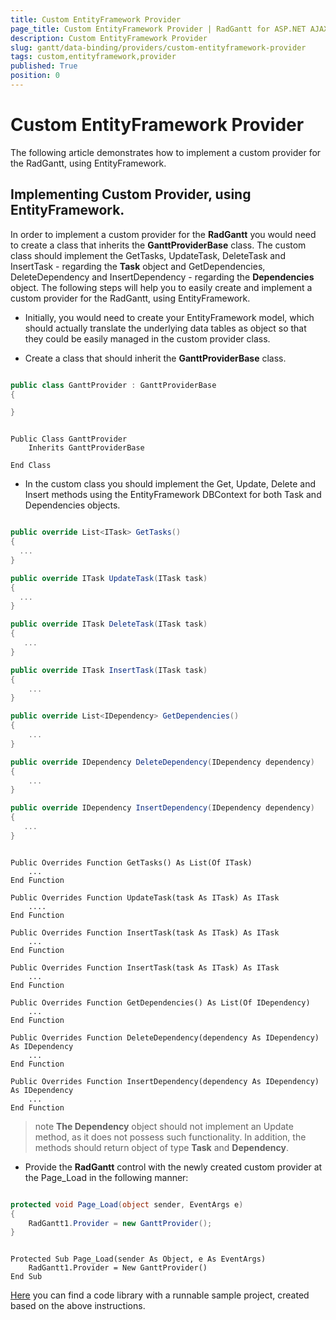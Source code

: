 ```yaml
---
title: Custom EntityFramework Provider
page_title: Custom EntityFramework Provider | RadGantt for ASP.NET AJAX Documentation
description: Custom EntityFramework Provider
slug: gantt/data-binding/providers/custom-entityframework-provider
tags: custom,entityframework,provider
published: True
position: 0
---
```


# Custom EntityFramework Provider

The following article demonstrates how to implement a custom provider for the RadGantt, using EntityFramework.

## Implementing Custom Provider, using EntityFramework.

In order to implement a custom provider for the **RadGantt** you would need to create a class that inherits the **GanttProviderBase** class. The custom class should implement the GetTasks, UpdateTask, DeleteTask and InsertTask - regarding the **Task** object and GetDependencies, DeleteDependency and InsertDependency - regarding the **Dependencies** object. The following steps will help you to easily create and implement a custom provider for the RadGantt, using EntityFramework.

* Initially, you would need to create your EntityFramework model, which should actually translate the underlying data tables as object so that they could be easily managed in the custom provider class.


* Create a class that should inherit the **GanttProviderBase** class. 


````C#

public class GanttProvider : GanttProviderBase
{

}

````
````VB.NET

Public Class GanttProvider
    Inherits GanttProviderBase

End Class

````


* In the custom class you should implement the Get, Update, Delete and Insert methods using the EntityFramework DBContext for both Task and Dependencies objects. 


````C#

public override List<ITask> GetTasks()
{
  ...
}

public override ITask UpdateTask(ITask task)
{
  ...
}

public override ITask DeleteTask(ITask task)
{
   ...
}

public override ITask InsertTask(ITask task)
{
    ...
}

public override List<IDependency> GetDependencies()
{
    ...
}

public override IDependency DeleteDependency(IDependency dependency)
{
    ...
}

public override IDependency InsertDependency(IDependency dependency)
{
   ...
}

````
````VB.NET

Public Overrides Function GetTasks() As List(Of ITask)
    ...
End Function

Public Overrides Function UpdateTask(task As ITask) As ITask
    ....
End Function

Public Overrides Function InsertTask(task As ITask) As ITask
    ...
End Function

Public Overrides Function InsertTask(task As ITask) As ITask
    ...
End Function

Public Overrides Function GetDependencies() As List(Of IDependency)
    ...
End Function

Public Overrides Function DeleteDependency(dependency As IDependency) As IDependency
    ...
End Function

Public Overrides Function InsertDependency(dependency As IDependency) As IDependency
    ...
End Function

````


>note  **The Dependency** object should not implement an Update method, as it does not possess such functionality. In addition, the methods should return object of type **Task** and **Dependency**.
>

* Provide the **RadGantt** control with the newly created custom provider at the Page_Load in the following manner: 


````C#

protected void Page_Load(object sender, EventArgs e)
{
    RadGantt1.Provider = new GanttProvider();
}

````
````VB.NET

Protected Sub Page_Load(sender As Object, e As EventArgs)
    RadGantt1.Provider = New GanttProvider()
End Sub

````


[Here](http://www.telerik.com/support/code-library/radganttcustomentityprovider-a3e011e74a6b) you can find a code library with a runnable sample project, created based on the above instructions.
